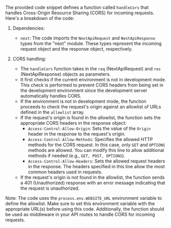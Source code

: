 The provided code snippet defines a function called `handleCors` that handles Cross-Origin Resource Sharing (CORS) for incoming requests. Here's a breakdown of the code:

1. Dependencies:
   - `next`: The code imports the `NextApiRequest` and `NextApiResponse` types from the "next" module. These types represent the incoming request object and the response object, respectively.

2. CORS handling:
   - The `handleCors` function takes in the `req` (NextApiRequest) and `res` (NextApiResponse) objects as parameters.
   - It first checks if the current environment is not in development mode. This check is performed to prevent CORS headers from being set in the development environment since the development server automatically handles CORS.
   - If the environment is not in development mode, the function proceeds to check the request's origin against an allowlist of URLs defined in the `allowlist` array.
   - If the request's origin is found in the allowlist, the function sets the appropriate CORS headers in the response object:
     - `Access-Control-Allow-Origin`: Sets the value of the `Origin` header in the response to the request's origin.
     - `Access-Control-Allow-Methods`: Specifies the allowed HTTP methods for the CORS request. In this case, only `GET` and `OPTIONS` methods are allowed. You can modify this line to allow additional methods if needed (e.g., `GET, POST, OPTIONS`).
     - `Access-Control-Allow-Headers`: Sets the allowed request headers in the response. The headers specified in this line allow the most common headers used in requests.
   - If the request's origin is not found in the allowlist, the function sends a 401 (Unauthorized) response with an error message indicating that the request is unauthorized.

Note: The code uses the `process.env.WEBSITE_URL` environment variable to define the allowlist. Make sure to set this environment variable with the appropriate URL(s) before using this code. Additionally, the function should be used as middleware in your API routes to handle CORS for incoming requests.
